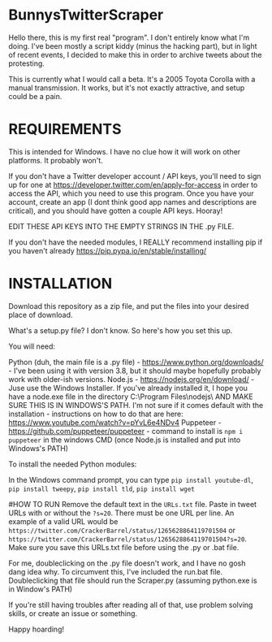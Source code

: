 # BunnysTwitterScraper

Hello there, this is my first real "program". I don't entirely know what I'm doing. I've been mostly a script kiddy (minus the hacking part), but in light of recent events, I decided to make this in order to archive tweets about the protesting.


This is currently what I would call a beta. It's a 2005 Toyota Corolla with a manual transmission.
It works, but it's not exactly attractive, and setup could be a pain.


# REQUIREMENTS
This is intended for Windows. I have no clue how it will work on other platforms. It probably won't.

If you don't have a Twitter developer account / API keys, you'll need to sign up for one at https://developer.twitter.com/en/apply-for-access in order to access the API, which you need to use this program. Once you have your account, create an app (I dont think good app names and descriptions are critical), and you should have gotten a couple API keys. Hooray! 

EDIT THESE API KEYS INTO THE EMPTY STRINGS IN THE .py FILE.

If you don't have the needed modules, I REALLY recommend installing pip if you haven't already https://pip.pypa.io/en/stable/installing/



# INSTALLATION
Download this repository as a zip file, and put the files into your desired place of download.

What's a setup.py file? I don't know. So here's how you set this up.

You will need:

Python (duh, the main file is a .py file) - https://www.python.org/downloads/ - I've been using it with version 3.8, but it should maybe hopefully probably work with older-ish versions.
Node.js - https://nodejs.org/en/download/  - Juse use the Windows Installer. If you've already installed it, I hope you have a node.exe file in the directory C:\Program Files\nodejs\ AND MAKE SURE THIS IS IN WINDOWS'S PATH. I'm not sure if it comes default with the installation - instructions on how to do that are here: https://www.youtube.com/watch?v=pYvL6e4NDv4
Puppeteer - https://github.com/puppeteer/puppeteer - command to install is `npm i puppeteer` in the windows CMD (once Node.js is installed and put into Windows's PATH)


To install the needed Python modules:

In the Windows command prompt, you can type `pip install youtube-dl`, `pip install tweepy`, `pip install tld`, `pip install wget`


#HOW TO RUN
Remove the default text in the `URLs.txt` file. Paste in tweet URLs with or without the `?s=20`. There must be one URL per line. An example of a valid URL would be `https://twitter.com/CrackerBarrel/status/1265628864119701504` or `https://twitter.com/CrackerBarrel/status/1265628864119701504?s=20`.
Make sure you save this URLs.txt file before using the .py or .bat file.

For me, doubleclicking on the .py file doesn't work, and I have no gosh dang idea why. To circumvent this, I've included the run.bat file. Doubleclicking that file should run the Scraper.py (assuming python.exe is in Window's PATH)



If you're still having troubles after reading all of that, use problem solving skills, or create an issue or something.

Happy hoarding!
